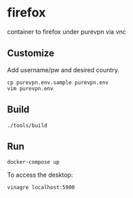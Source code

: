 # firefox
container to firefox under purevpn via vnc

## Customize

Add username/pw and desired country.

```
cp purevpn.env.sample purevpn.env
vim purevpn.env
```

## Build

```
./tools/build
```

## Run

```
docker-compose up
```

To access the desktop:

```
vinagre localhost:5900
```